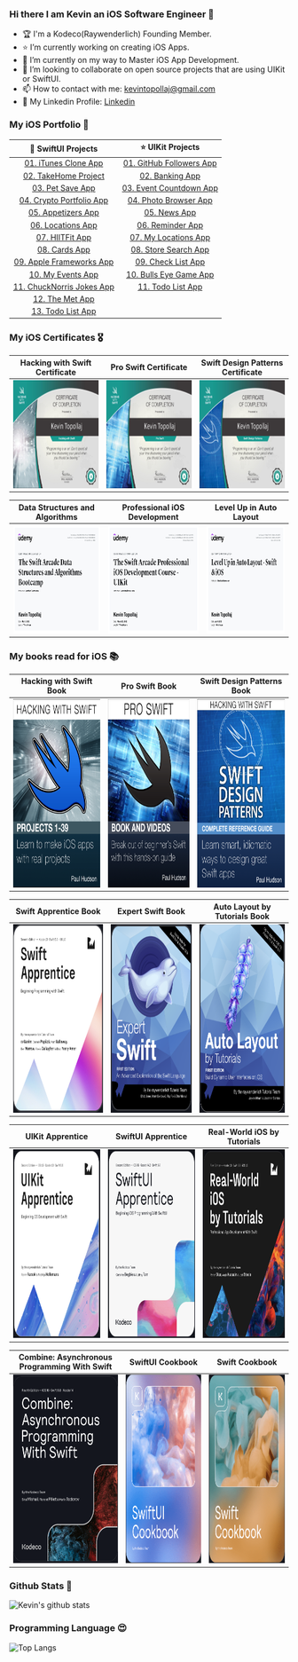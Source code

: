 ### Hi there I am Kevin an iOS Software Engineer 👋

- 🏆 I'm a Kodeco(Raywenderlich) Founding Member.
- ⭐️ I’m currently working on creating iOS Apps.
- 🌱 I’m currently on my way to Master iOS App Development.
- 💼 I’m looking to collaborate on open source projects that are using UIKit or SwiftUI.
- 📫 How to contact with me: kevintopollaj@gmail.com
- 🔗 My Linkedin Profile: [Linkedin](https://www.linkedin.com/in/kevin-topollaj-189b3b154/)


### My iOS Portfolio 📱

 🌟 SwiftUI Projects                                               | ⭐️  UIKit Projects 
:-----------------------------------------------------------------:|:---------------------------------------------------------------:
  [01. iTunes Clone App](https://github.com/KevinTopollaj/iTunesClone) | [01. GitHub Followers App](https://github.com/KevinTopollaj/GitHub-Followers)
  [02. TakeHome Project](https://github.com/KevinTopollaj/SwiftUI-Projects/blob/main/01-TakeHomeProject_SwiftUI/README.md) |  [02. Banking App](https://github.com/KevinTopollaj/UIKit-Projects/tree/main/00-Banking_App)
  [03. Pet Save App](https://github.com/KevinTopollaj/SwiftUI-Projects/tree/main/05-PetSave) | [03. Event Countdown App](https://github.com/KevinTopollaj/UIKit-Projects/tree/main/01-Event_Countdown)
  [04. Crypto Portfolio App](https://github.com/KevinTopollaj/SwiftUI-Projects/blob/main/11-CryptoPortfolio/README.md) | [04. Photo Browser App](https://github.com/KevinTopollaj/UIKit-Projects/tree/main/02-Photo_Browser)
  [05. Appetizers App](https://github.com/KevinTopollaj/SwiftUI-Projects/blob/main/09-Appetizers/README.md) | [05. News App](https://github.com/KevinTopollaj/UIKit-Projects/tree/main/03-News_App)
  [06. Locations App](https://github.com/KevinTopollaj/SwiftUI-Projects/blob/main/10-Locations/README.md) | [06. Reminder App](https://github.com/KevinTopollaj/UIKit-Projects/tree/main/05-Reminder_App)
  [07. HIITFit App](https://github.com/KevinTopollaj/SwiftUI-Projects/tree/main/02-HIITFit) | [07. My Locations App](https://github.com/KevinTopollaj/UIKit-Projects/tree/main/08-MyLocations)
  [08. Cards App](https://github.com/KevinTopollaj/SwiftUI-Projects/tree/main/03-Cards) | [08. Store Search App](https://github.com/KevinTopollaj/UIKit-Projects/tree/main/09-StoreSearch)
  [09. Apple Frameworks App](https://github.com/KevinTopollaj/SwiftUI-Projects/blob/main/08-AppleFrameworks/README.md) | [09. Check List App](https://github.com/KevinTopollaj/UIKit-Projects/tree/main/07-CheckListApp)
  [10. My Events App](https://github.com/KevinTopollaj/SwiftUI-Projects/blob/main/12-MyEvents/README.md) | [10. Bulls Eye Game App](https://github.com/KevinTopollaj/UIKit-Projects/tree/main/06-BullsEye)
  [11. ChuckNorris Jokes App](https://github.com/KevinTopollaj/SwiftUI-Projects/blob/main/07-ChuckNorrisJokes/README.md) | [11. Todo List App](https://github.com/KevinTopollaj/UIKit-Projects/tree/main/04-Todo_List)
  [12. The Met App](https://github.com/KevinTopollaj/SwiftUI-Projects/tree/main/04-TheMet) |
  [13. Todo List App](https://github.com/KevinTopollaj/SwiftUI-Projects/tree/main/06-TodoList) | 
  


### My iOS Certificates 🎖

 Hacking with Swift Certificate | Pro Swift Certificate |   Swift Design Patterns Certificate
:-------------------------:|:-------------------------:|:-------------------------:
<img src="./images/certificate1.jpg" width="250" height="195"> |  <img src="./images/certificate2.jpg" width="250" height="195"> |  <img src="./images/certificate3.jpg" width="250" height="195">

  Data Structures and Algorithms    |  Professional iOS Development |   Level Up in Auto Layout
:-------------------------:|:-------------------------:|:-------------------------:
<img src="./images/certificate4.jpeg" width="250" height="195"> |  <img src="./images/certificate5.jpeg" width="250" height="195"> |  <img src="./images/certificate6.jpeg" width="250" height="195">


### My books read for iOS 📚

 Hacking with Swift Book | Pro Swift Book | Swift Design Patterns Book
:-------------------------:|:-------------------------:|:-------------------------:
<img src="./images/book01.png" width="250" height="340"> |  <img src="./images/book02.png" width="250" height="340"> |  <img src="./images/book03.png" width="250" height="340">

 Swift Apprentice Book | Expert Swift Book | Auto Layout by Tutorials Book
:-------------------------:|:-------------------------:|:-------------------------:
<img src="./images/book04.png" width="250" height="340"> |  <img src="./images/book05.png" width="250" height="340"> |  <img src="./images/book06.png" width="250" height="340">

 UIKit Apprentice          | SwiftUI Apprentice | Real-World iOS by Tutorials |
:-------------------------:|:-------------------------:|:-------------------------:|
<img src="./images/book07.png" width="250" height="340"> | <img src="./images/book08.png" width="250" height="340"> | <img src="./images/book09.png" width="250" height="340"> |

Combine: Asynchronous Programming With Swift | SwiftUI Cookbook | Swift Cookbook |
:-------------------------:| :-------------------------:|:-------------------------:|
<img src="./images/book10.png" width="250" height="340"> | <img src="./images/book11.png" width="250" height="340"> | <img src="./images/book12.png" width="250" height="340"> |



### Github Stats 🥇

![Kevin's github stats](https://github-readme-stats.vercel.app/api?username=KevinTopollaj&show_icons=true&hide_border=true&theme=dark)


### Programming Language 😍

![Top Langs](https://github-readme-stats.vercel.app/api/top-langs/?username=KevinTopollaj&layout=compact&theme=dark&hide_border=true)
